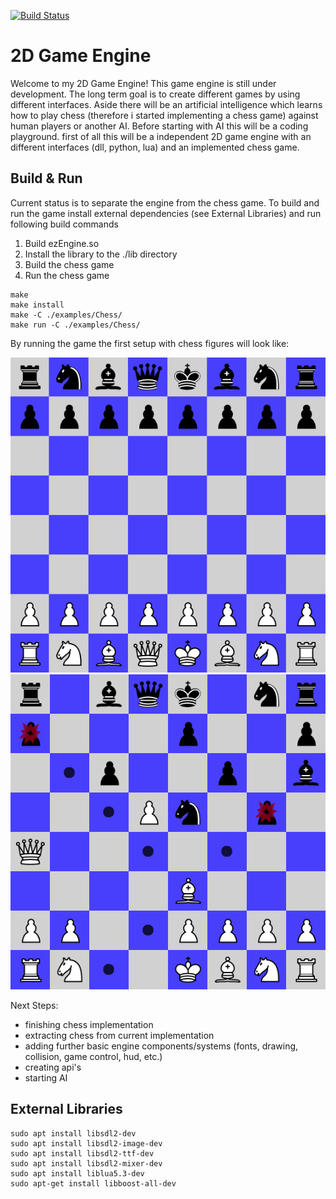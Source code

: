 [![Build Status](https://dev.azure.com/thomassedlmair/ezEngine/_apis/build/status/ThoSe1990.ezEngine?branchName=master)](https://dev.azure.com/thomassedlmair/ezEngine/_build/latest?definitionId=6&branchName=master)

# 2D Game Engine
  
Welcome to my 2D Game Engine! This game engine is still under development. The long term goal is to create different games by using different interfaces. Aside there will be an artificial intelligence which learns how to play chess (therefore i started implementing a chess game) against human players or another AI. Before starting with AI this will be a coding playground. first of all this will be a independent 2D game engine with an different interfaces (dll, python, lua) and an implemented chess game.
  
## Build & Run
Current status is to separate the engine from the chess game. To build and run the game install external dependencies (see External Libraries) and run following build commands

1. Build ezEngine.so 
2. Install the library to the ./lib directory
3. Build the chess game 
4. Run the chess game
````
make
make install
make -C ./examples/Chess/
make run -C ./examples/Chess/
````

By running the game the first setup with chess figures will look like: 

![first setup](./screenshots/default_setup.PNG)
![game running](./screenshots/chessgame.PNG)


Next Steps:
- finishing chess implementation
- extracting chess from current implementation
- adding further basic engine components/systems (fonts, drawing, collision, game control, hud, etc.)
- creating api's
- starting AI


## External Libraries

````
sudo apt install libsdl2-dev
sudo apt install libsdl2-image-dev
sudo apt install libsdl2-ttf-dev
sudo apt install libsdl2-mixer-dev
sudo apt install liblua5.3-dev
sudo apt-get install libboost-all-dev
````
